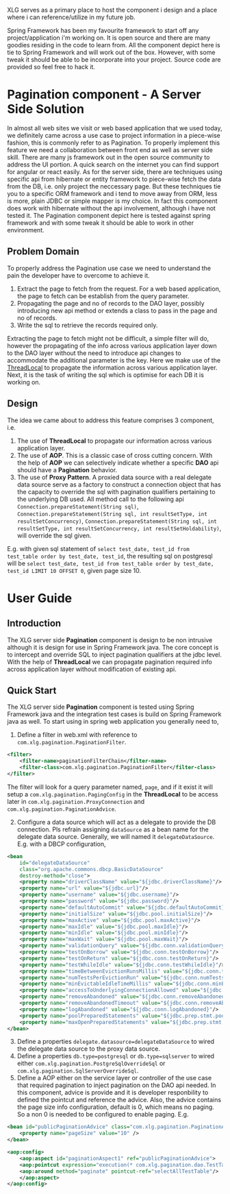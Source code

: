 XLG serves as a primary place to host the component i design and a place where i can reference/utilize in my future job.

Spring Framework has been my favourite framework to start off any project/application i'm working on. It is open source and there are many goodies residing in the code to learn from. All the component depict here is tie to Spring Framework and will work out of the box. However, with some tweak it should be able to be incorporate into your project. Source code are provided so feel free to hack it.

# Pagination component - A Server Side Solution
In almost all web sites we visit or web based application that we used today, we definitely came across a use case to project information in a piece-wise fashion, this is commonly refer to as Pagination. To properly implement this feature we need a collaboration between front end as well as server side skill. There are many js framework out in the open source community to address the UI portion. A quick search on the internet you can find support for angular or react easily. As for the server side, there are techniques using specific api from hibernate or entity framework to piece-wise fetch the data from the DB, i.e. only project the neccessary page. But these techniques tie you to a specific ORM framework and i tend to move away from ORM, less is more, plain JDBC or simple mapper is my choice. In fact this component does work with hibernate without the api involvement, although i have not tested it. The Pagination component depict here is tested against spring framework and with some tweak it should be able to work in other environment.

## Problem Domain
To properly address the Pagination use case we need to understand the pain the developer have to overcome to achieve it.
1. Extract the page to fetch from the request. For a web based application, the page to fetch can be establish from the query parameter.
2. Propagating the page and no of records to the DAO layer, possibly introducing new api method or extends a class to pass in the page and no of records.
3. Write the sql to retrieve the records required only.

Extracting the page to fetch might not be difficult, a simple filter will do, however the propagating of the info across various application layer down to the DAO layer without the need to introduce api changes to accommodate the additional parameter is the key. Here we make use of the [ThreadLocal](http://tutorials.jenkov.com/java-concurrency/threadlocal.html) to propagate the information across various application layer. Next, it is the task of writing the sql which is optimise for each DB it is working on.

## Design
The idea we came about to address this feature comprises 3 component, i.e.
1. The use of __ThreadLocal__ to propagate our information across various application layer.
2. The use of __AOP__. This is a classic case of cross cutting concern. With the help of __AOP__ we can selectively indicate whether a specific __DAO__ api should have a __Pagination__ behavior.
3. The use of __Proxy Pattern__. A proxied data source with a real delegate data source serve as a factory to construct a connection object that has the capacity to override the sql with pagination qualifiers pertaining to the underlying DB used. All method call to the following api  `Connection.prepareStatement(String sql)`, `Connection.prepareStatement(String sql, int resultSetType, int resultSetConcurrency)`, `Connection.prepareStatement(String sql, int resultSetType, int resultSetConcurrency, int resultSetHoldability)`, will override the sql given. 

E.g. with given sql statement of `select test_date, test_id from test_table order by test_date, test_id`, the resulting sql on postgresql will be `select test_date, test_id from test_table order by test_date, test_id LIMIT 10 OFFSET 0`, given page size 10.

# User Guide
## Introduction
The XLG server side __Pagination__ component is design to be non intrusive although it is design for use in Spring Framework java. The core concept is to intercept and override SQL to inject pagination qualifiers at the jdbc level. With the help of __ThreadLocal__ we can propagate pagination required info across application layer without modification of existing api.

## Quick Start
The XLG server side __Pagination__ component is tested using Spring Framework java and the integration test cases is build on Spring Framework java as well. To start using in spring web application you generally need to,
1. Define a filter in web.xml with reference to `com.xlg.pagination.PaginationFilter`.

```XML
<filter>
    <filter-name>paginationFilterChain</filter-name>
    <filter-class>com.xlg.pagination.PaginationFilter</filter-class>
</filter>
```

The filter will look for a query parameter named, `page`, and if it exist it will setup a `com.xlg.pagination.PagingConfig` in the __ThreadLocal__ to be access later in `com.xlg.pagination.ProxyConnection` and `com.xlg.pagination.PaginationAdvice`.

2. Configure a data source which will act as a delegate to provide the DB connection. Pls refrain assigning `dataSource` as a bean name for the delegate data source. Generally, we will named it `delegateDataSource`. E.g. with a DBCP configuration,
```XML
<bean 
    id="delegateDataSource" 
    class="org.apache.commons.dbcp.BasicDataSource" 
    destroy-method="close">
    <property name="driverClassName" value="${jdbc.driverClassName}"/>
    <property name="url" value="${jdbc.url}"/>
    <property name="username" value="${jdbc.username}"/>
    <property name="password" value="${jdbc.password}"/>
    <property name="defaultAutoCommit" value="${jdbc.defaultAutoCommit}"/>
    <property name="initialSize" value="${jdbc.pool.initialSize}"/>
    <property name="maxActive" value="${jdbc.pool.maxActive}"/>
    <property name="maxIdle" value="${jdbc.pool.maxIdle}"/>
    <property name="minIdle" value="${jdbc.pool.minIdle}"/>
    <property name="maxWait" value="${jdbc.pool.maxWait}"/>
    <property name="validationQuery" value="${jdbc.conn.validationQuery}"/>
    <property name="testOnBorrow" value="${jdbc.conn.testOnBorrow}"/>
    <property name="testOnReturn" value="${jdbc.conn.testOnReturn}"/>
    <property name="testWhileIdle" value="${jdbc.conn.testWhileIdle}"/>
    <property name="timeBetweenEvictionRunsMillis" value="${jdbc.conn.timeBetweenEvictionRunsMillis}"/>
    <property name="numTestsPerEvictionRun" value="${jdbc.conn.numTestsPerEvictionRun}"/>
    <property name="minEvictableIdleTimeMillis" value="${jdbc.conn.minEvictableIdleTimeMillis}"/>
    <property name="accessToUnderlyingConnectionAllowed" value="${jdbc.conn.accessToUnderlyingConnectionAllowed}"/>
    <property name="removeAbandoned" value="${jdbc.conn.removeAbandoned}"/>
    <property name="removeAbandonedTimeout" value="${jdbc.conn.removeAbandonedTimeout}"/>
    <property name="logAbandoned" value="${jdbc.conn.logAbandoned}"/>
    <property name="poolPreparedStatements" value="${jdbc.prep.stmt.poolPreparedStatements}"/>
    <property name="maxOpenPreparedStatements" value="${jdbc.prep.stmt.maxOpenPreparedStatements}"/>
</bean>
  ```

3. Define a properties `delegate.datasource=delegateDataSource` to wired the delegate data source to the proxy data source.
4. Define a properties `db.type=postgresql` or `db.type=sqlserver` to wired either `com.xlg.pagination.PostgreSqlOverrideSql` or `com.xlg.pagination.SqlServerOverrideSql`.
5. Define a AOP either on the service layer or controller of the use case that required pagination to inject pagination on the DAO api needed. In this component, advice is provide and it is developer responbility to defined the pointcut and reference the advice. Also, the advice contains the page size info configuration, default is 0, which means no paging. So a non 0 is needed to be configured to enable paging. E.g.

```XML
<bean id="publicPaginationAdvice" class="com.xlg.pagination.PaginationAdvice">
    <property name="pageSize" value="10" />
</bean>

<aop:config>
    <aop:aspect id="paginationAspect1" ref="publicPaginationAdvice">
	<aop:pointcut expression="execution(* com.xlg.pagination.dao.TestTableDao.getAllTestTable(..))" id="selectAllTestTable"/>
	<aop:around method="paginate" pointcut-ref="selectAllTestTable"/>
    </aop:aspect>
</aop:config>
```

